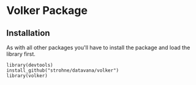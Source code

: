 # Volker Package


## Installation
As with all other packages you'll have to install the package and load the library first.

```
library(devtools)
install_github("strohne/datavana/volker")
library(volker)
```


